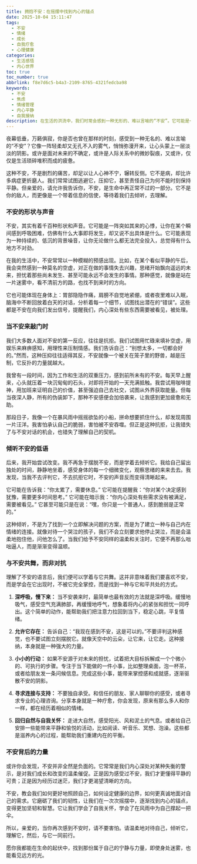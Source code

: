 ```yaml
---
title: 拥抱不安：在摇摆中找到内心的锚点
date: 2025-10-04 15:11:47
tags:
  - 不安
  - 情绪
  - 成长
  - 自我疗愈
  - 心理健康
categories:
  - 生活感悟
  - 内心世界
toc: true
toc_number: true
abbrlink: f8e7d6c5-b4a3-2109-8765-4321fedcba98
keywords:
  - 不安
  - 焦虑
  - 情绪管理
  - 内心平静
  - 自我接纳
description: 在生活的洪流中，我们时常会感到一种无形的、难以言喻的“不安”。它可能是一阵突如其来的心悸，也可能是一段挥之不去的迷茫。这篇文章将带你深入探索不安的本质，学会倾听它带来的信息，并温柔地与它共处。这不是一场对抗，而是一次与内心深处对话的旅程，最终，你会发现不安并非敌人，而是指引我们走向更深层平静与力量的温柔提醒。
---
```


夜幕低垂，万籁俱寂，你是否也曾在那样的时刻，感受到一种无名的、难以言喻的“不安”？它像一阵轻柔却又无孔不入的雾气，悄悄弥漫开来，让心头蒙上一层淡淡的阴影。或许是面对未来的不确定，或许是人际关系中的微妙裂痕，又或许，仅仅是生活琐碎堆积而成的疲惫。

这种不安，不是剧烈的痛苦，却足以让人心神不宁，辗转反侧。它不是病，却比许多病症更折磨人。我们常常试图逃避它，压抑它，甚至责怪自己为何不能时刻保持平静。但亲爱的，请允许我告诉你，不安，是生命中再正常不过的一部分。它不是你的敌人，而更像是一个带着信息的信使，等待着我们去倾听，去理解。

### 不安的形状与声音

不安，其实有着千百种形状和声音。它可能是一阵突如其来的心悸，让你在某个瞬间感到呼吸困难，仿佛有什么大事即将发生，却又说不出具体是什么。它可能表现为一种持续的、低沉的背景噪音，让你无论做什么都无法完全投入，总觉得有什么地方不对劲。

在我的生活中，不安常常以一种模糊的预感出现。比如，在某个看似平静的午后，我会突然感到一种莫名的空虚，对正在做的事情失去兴趣，思绪开始飘向遥远的未来，担忧着那些尚未发生、甚至可能永远不会发生的事情。那种感觉，就像是站在一片迷雾中，看不清前方的路，也找不到来时的方向。

它也可能体现在身体上：胃部隐隐作痛，肩膀不自觉地紧绷，或者夜里难以入眠，脑海中不断回放着白天的对话，分析着每一个细节，试图找出潜在的“错误”。这些都是不安在向我们发出信号，提醒我们，内心深处有些东西需要被看见，被处理。

### 当不安来敲门时

我们大多数人面对不安的第一反应，往往是抗拒。我们试图用忙碌来填补空虚，用娱乐来麻痹感知，用理性来压制情感。我们告诉自己：“别想太多，一切都会好的。”然而，这种压抑往往适得其反，不安就像一个被关在笼子里的野兽，越是压制，它反扑的力量就越大。

我曾有一段时间，因为工作和生活的双重压力，感到前所未有的不安。每天早上醒来，心头就压着一块沉甸甸的石头，对即将开始的一天充满抵触。我尝试用咖啡提神，用加班来证明自己的价值，甚至强迫自己去社交，试图从外界获取能量。但每当夜深人静，所有的伪装卸下，那种不安感便会加倍袭来，让我感到更加疲惫和无助。

那段日子，我像一个在暴风雨中摇摇欲坠的小船，拼命想要抓住什么，却发现周围一片汪洋。我害怕承认自己的脆弱，害怕被不安吞噬。但正是这种抗拒，让我错失了与不安对话的机会，也错失了理解自己的契机。

### 倾听不安的低语

后来，我开始尝试改变。我不再急于摆脱不安，而是学着去倾听它。我给自己留出独处的时间，静静地坐着，感受身体的每一个细微变化，观察思绪的来来去去。我发现，当我不去评判它，不去抗拒它时，不安的声音反而变得清晰起来。

它可能在告诉我：“你太累了，需要休息。”
它可能在提醒我：“你对某个决定感到犹豫，需要更多时间思考。”
它可能在暗示我：“你内心深处有些需求没有被满足，需要被看见。”
它甚至可能只是在说：“嘿，你只是一个普通人，感到脆弱是正常的。”

这种倾听，不是为了找到一个立即解决问题的方案，而是为了建立一种与自己内在情绪的连接。就像对待一个哭泣的孩子，我们不会立刻要求他停止哭泣，而是会温柔地抱住他，问他怎么了。当我们给予不安同样的温柔和关注时，它便不再那么咄咄逼人，而是渐渐变得温顺。

### 与不安共舞，而非对抗

理解了不安的语言后，我们便可以学着与它共舞。这并非意味着我们要喜欢不安，而是学会在它出现时，不被它完全掌控，而是找到一种与它和平共处的方式。

1.  **深呼吸，慢下来：** 当不安袭来时，最简单也最有效的方法就是深呼吸。缓慢地吸气，感受空气充满肺部，再缓慢地呼气，想象着将内心的紧张和担忧一同呼出。这个简单的动作，能帮助我们把注意力拉回到当下，稳定心跳，平复情绪。

2.  **允许它存在：** 告诉自己：“我现在感到不安，这是可以的。”不要评判这种感觉，也不要试图立刻摆脱它。就像天空中的云朵，让它来，让它走。这种接纳，本身就是一种强大的力量。

3.  **小小的行动：** 如果不安源于对未来的担忧，试着把大目标拆解成一个个微小的、可执行的步骤。专注于当下能做的一件小事，比如整理桌面，泡一杯茶，或者给朋友发一条问候信息。完成这些小事，能带来掌控感和成就感，逐渐驱散不安的阴影。

4.  **寻求连接与支持：** 不要独自承受。和信任的朋友、家人聊聊你的感受，或者寻求专业的心理咨询。分享本身就是一种疗愈，你会发现，原来有那么多人和你一样，都在经历着相似的情绪。

5.  **回归自然与自我关怀：** 走进大自然，感受阳光、风和泥土的气息。或者给自己安排一些能带来平静和愉悦的活动，比如阅读、听音乐、冥想、泡澡。这些都是滋养内心的过程，能帮助我们重建内在的平衡。

### 不安背后的力量

或许你会发现，不安并非全然是负面的。它常常是我们内心深处对某种失衡的警示，是对我们成长和改变的温柔催促。正是因为感受过不安，我们才更懂得平静的可贵；正是因为经历过迷茫，我们才更渴望清晰的方向。

不安，教会我们如何更好地照顾自己，如何设定健康的边界，如何更真诚地面对自己的需求。它磨砺了我们的韧性，让我们在一次次摇摆中，逐渐找到内心的锚点，变得更加坚韧和智慧。它让我们学会了自我关怀，学会了在风雨中为自己撑起一把伞。

所以，亲爱的，当你再次感到不安时，请不要害怕。请温柔地对待自己，倾听它，理解它，然后，与它一同前行。

愿你我都能在生命的起伏中，找到那份属于自己的宁静与力量，即使身处迷雾，也能看见远方的光。